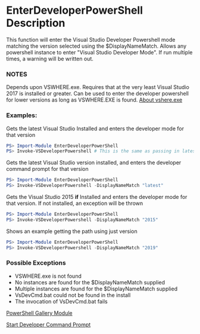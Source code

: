 # EnterDeveloperPowerShell Description
This function will enter the Visual Studio Developer Powershell mode matching the version selected using the $DisplayNameMatch. Allows any powershell instance to enter "Visual Studio Developer Mode". If run multiple times, a warning will be written out. 

### NOTES
Depends upon VSWHERE.exe. Requires that at the very least Visual Studio 2017 is installed or greater. Can be used to enter the developer powershell for lower versions as long as VSWHERE.EXE is found. [About vshere.exe](https://docs.microsoft.com/en-us/visualstudio/install/tools-for-managing-visual-studio-instances?using-vswhereexe)

### Examples: 

Gets the latest Visual Studio Installed and enters the developer mode for that version
```powershell
PS> Import-Module EnterDeveloperPowerShell
PS> Invoke-VSDeveloperPowershell # This is the same as passing in latest
```

Gets the latest Visual Studio version installed, and enters the developer command prompt for that version
```powershell
PS> Import-Module EnterDeveloperPowerShell
PS> Invoke-VSDeveloperPowershell -DisplayNameMatch "latest"
```

Gets the Visual Studio 2015 **if** Installed and enters the developer mode for that version. If not installed, an exception will be thrown
```powershell
PS> Import-Module EnterDeveloperPowerShell
PS> Invoke-VSDeveloperPowershell -DisplayNameMatch "2015"
```

Shows an example getting the path using just version
```powershell
PS> Import-Module EnterDeveloperPowerShell
PS> Invoke-VSDeveloperPowershell -DisplayNameMatch "2019"
```

### Possible Exceptions
- VSWHERE.exe is not found
- No instances are found for the $DisplayNameMatch supplied
- Multiple instances are found for the $DisplayNameMatch supplied
- VsDevCmd.bat could not be found in the install
- The invocation of VsDevCmd.bat fails

[PowerShell Gallery Module](https://www.powershellgallery.com/packages/EnterDeveloperPowerShell/)

[Start Developer Command Prompt](https://github.com/Microsoft/vswhere/wiki/Start-Developer-Command-Prompt)


